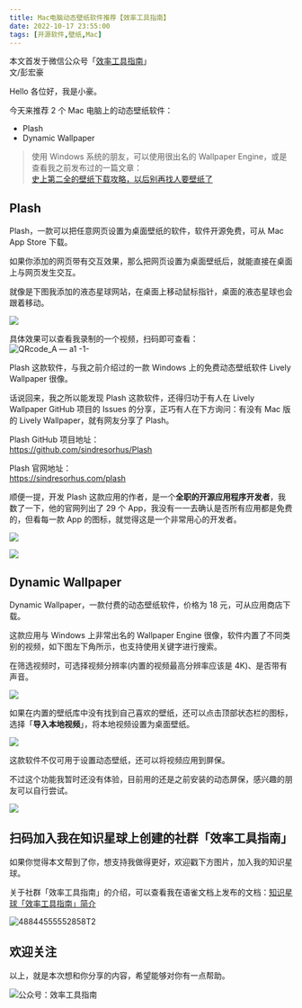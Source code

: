 ```yaml
---
title: Mac电脑动态壁纸软件推荐【效率工具指南】                                  
date: 2022-10-17 23:55:00               
tags: [开源软件,壁纸,Mac]                                                                                   
---
```


本文首发于微信公众号「[效率工具指南](https://mp.weixin.qq.com/s/ldfKFPrUIj8uYTHpzqH_qQ)」     
文/彭宏豪    

Hello 各位好，我是小豪。  

今天来推荐 2 个 Mac 电脑上的动态壁纸软件：  

* Plash   
* Dynamic Wallpaper  

> 使用 Windows 系统的朋友，可以使用很出名的 Wallpaper Engine，或是查看我之前发布过的一篇文章：  
> [史上第二全的壁纸下载攻略，以后别再找人要壁纸了](https://mp.weixin.qq.com/s?__biz=MzAxMjY0NTY5OA==&mid=2649894479&idx=1&sn=54d67edb1e4117c11089d34d0bcaf53f&chksm=83a82a62b4dfa37414214aa0b576ae746bb435d70b2e38cb8bf5e10c444c3a7f7a3d3d7dcaa9&token=487665104&lang=zh_CN#rd)    


## Plash

Plash，一款可以把任意网页设置为桌面壁纸的软件，软件开源免费，可从 Mac App Store 下载。   

如果你添加的网页带有交互效果，那么把网页设置为桌面壁纸后，就能直接在桌面上与网页发生交互。   

就像是下图我添加的液态星球网站，在桌面上移动鼠标指针，桌面的液态星球也会跟着移动。    

![](https://img.penghh.fun/2022/10/16/16659319082190.jpg)

具体效果可以查看我录制的一个视频，扫码即可查看：   
![QRcode_A — a1 -1-](https://img.penghh.fun/2022/10/16/qrcodea--a1-1.jpg)


Plash 这款软件，与我之前介绍过的一款 Windows 上的免费动态壁纸软件 Lively Wallpaper 很像。  

话说回来，我之所以能发现 Plash 这款软件，还得归功于有人在 Lively Wallpaper GitHub 项目的 Issues 的分享，正巧有人在下方询问：有没有 Mac 版的 Lively Wallpaper，就有网友分享了 Plash。   

Plash GitHub 项目地址：  
https://github.com/sindresorhus/Plash   

Plash 官网地址：  
https://sindresorhus.com/plash   


顺便一提，开发 Plash 这款应用的作者，是一个**全职的开源应用程序开发者**，我数了一下，他的官网列出了 29 个 App，我没有一一去确认是否所有应用都是免费的，但看每一款 App 的图标，就觉得这是一个非常用心的开发者。   

![](https://img.penghh.fun/2022/10/16/16659336913775.jpg)


![](https://img.penghh.fun/2022/10/16/16659335386442.jpg)


## Dynamic Wallpaper

Dynamic Wallpaper，一款付费的动态壁纸软件，价格为 18 元，可从应用商店下载。  

这款应用与 Windows 上非常出名的 Wallpaper Engine 很像，软件内置了不同类别的视频，如下图左下角所示，也支持使用关键字进行搜索。     

在筛选视频时，可选择视频分辨率(内置的视频最高分辨率应该是 4K)、是否带有声音。  

![](https://img.penghh.fun/2022/10/16/16659338924434.jpg)

如果在内置的壁纸库中没有找到自己喜欢的壁纸，还可以点击顶部状态栏的图标，选择「**导入本地视频**」，将本地视频设置为桌面壁纸。     

![](https://img.penghh.fun/2022/10/16/16659344499462.jpg)


这款软件不仅可用于设置动态壁纸，还可以将视频应用到屏保。   

不过这个功能我暂时还没有体验，目前用的还是之前安装的动态屏保，感兴趣的朋友可以自行尝试。    

![](https://img.penghh.fun/2022/10/16/16659341787420.jpg)

## 扫码加入我在知识星球上创建的社群「效率工具指南」  

如果你觉得本文帮到了你，想支持我做得更好，欢迎戳下方图片，加入我的知识星球。     

关于社群「效率工具指南」的介绍，可以查看我在语雀文档上发布的文档：[知识星球「效率工具指南」简介](https://www.yuque.com/penghonghao/af0aai/glwrg2dl0dqlegi6?singleDoc#)    

![48844555552858T2](https://img.penghh.fun/2023/03/25/48844555552858t2.JPG)   


## 欢迎关注     

以上，就是本次想和你分享的内容，希望能够对你有一点帮助。     

![公众号：效率工具指南](https://img.penghh.fun/2021/05/28/gong-zhong-hao-wei-bu-er-wei-ma-dailogo.png)       